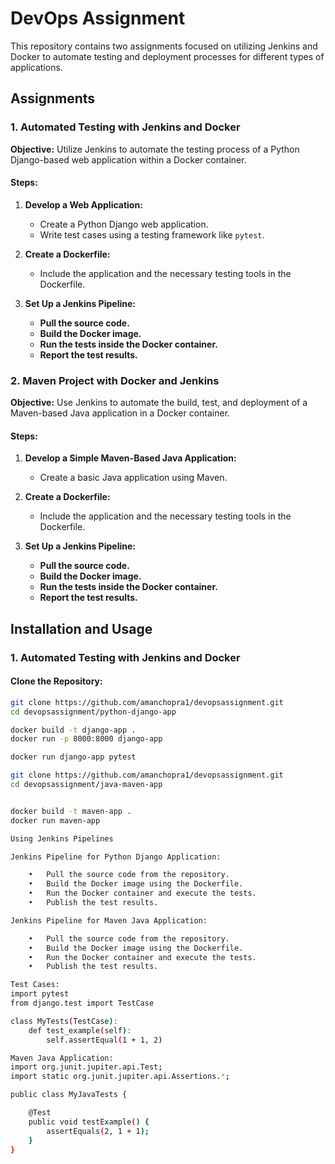 # DevOps Assignment

This repository contains two assignments focused on utilizing Jenkins and Docker to automate testing and deployment processes for different types of applications.

## Assignments

### 1. Automated Testing with Jenkins and Docker

**Objective:** Utilize Jenkins to automate the testing process of a Python Django-based web application within a Docker container.

#### Steps:
1. **Develop a Web Application:**
   - Create a Python Django web application.
   - Write test cases using a testing framework like `pytest`.

2. **Create a Dockerfile:**
   - Include the application and the necessary testing tools in the Dockerfile.

3. **Set Up a Jenkins Pipeline:**
   - **Pull the source code.**
   - **Build the Docker image.**
   - **Run the tests inside the Docker container.**
   - **Report the test results.**

### 2. Maven Project with Docker and Jenkins

**Objective:** Use Jenkins to automate the build, test, and deployment of a Maven-based Java application in a Docker container.

#### Steps:
1. **Develop a Simple Maven-Based Java Application:**
   - Create a basic Java application using Maven.

2. **Create a Dockerfile:**
   - Include the application and the necessary testing tools in the Dockerfile.

3. **Set Up a Jenkins Pipeline:**
   - **Pull the source code.**
   - **Build the Docker image.**
   - **Run the tests inside the Docker container.**
   - **Report the test results.**

## Installation and Usage

### 1. Automated Testing with Jenkins and Docker

#### Clone the Repository:
```sh
git clone https://github.com/amanchopra1/devopsassignment.git
cd devopsassignment/python-django-app

docker build -t django-app .
docker run -p 8000:8000 django-app

docker run django-app pytest

git clone https://github.com/amanchopra1/devopsassignment.git
cd devopsassignment/java-maven-app


docker build -t maven-app .
docker run maven-app

Using Jenkins Pipelines

Jenkins Pipeline for Python Django Application:

	•	Pull the source code from the repository.
	•	Build the Docker image using the Dockerfile.
	•	Run the Docker container and execute the tests.
	•	Publish the test results.

Jenkins Pipeline for Maven Java Application:

	•	Pull the source code from the repository.
	•	Build the Docker image using the Dockerfile.
	•	Run the Docker container and execute the tests.
	•	Publish the test results.

Test Cases:
import pytest
from django.test import TestCase

class MyTests(TestCase):
    def test_example(self):
        self.assertEqual(1 + 1, 2)

Maven Java Application:
import org.junit.jupiter.api.Test;
import static org.junit.jupiter.api.Assertions.*;

public class MyJavaTests {

    @Test
    public void testExample() {
        assertEquals(2, 1 + 1);
    }
}



